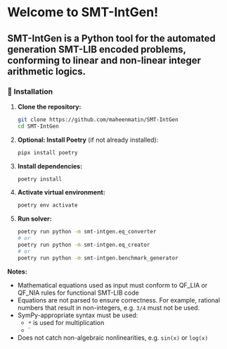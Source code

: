 # Welcome to SMT-IntGen!

**SMT-IntGen** is a Python tool for the automated generation SMT-LIB encoded problems, conforming to linear and non-linear integer arithmetic logics.
---

### 🧰 Installation

1. **Clone the repository:**
   ```bash
   git clone https://github.com/maheenmatin/SMT-IntGen
   cd SMT-IntGen
   ```

2. **Optional: Install Poetry** (if not already installed):
   ```bash
   pipx install poetry
   ```

3. **Install dependencies:**
   ```bash
   poetry install
   ```

4. **Activate virtual environment:**
   ```bash
   poetry env activate
   ```

5. **Run solver:**
   ```bash
   poetry run python -m smt-intgen.eq_converter
   # or
   poetry run python -m smt-intgen.eq_creator
   # or
   poetry run python -m smt-intgen.benchmark_generator
   ```

**Notes:**
- Mathematical equations used as input must conform to QF_LIA or QF_NIA rules for functional SMT-LIB code
- Equations are not parsed to ensure correctness. For example, rational numbers that result in non-integers, e.g. `3/4` must not be used.
- SymPy-appropriate syntax must be used:
   - `*` is used for multiplication
   - `
- Does not catch non-algebraic nonlinearities, e.g. `sin(x)` or `log(x)`
